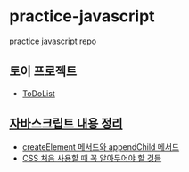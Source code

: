 # practice-javascript
practice javascript repo

## 토이 프로젝트

- [ToDoList](https://github.com/JJungwoo/practice-javascript/tree/main/todolist)

## [자바스크립트 내용 정리](https://github.com/JJungwoo/practice-javascript/tree/main/contents)

- [createElement 메서드와 appendChild 메서드](https://github.com/JJungwoo/practice-javascript/blob/main/contents/createElement_appendChild.md)
- [CSS 처음 사용할 때 꼭 알아두어야 할 것들](https://github.com/JJungwoo/practice-javascript/blob/main/contents/css_tip.md)
